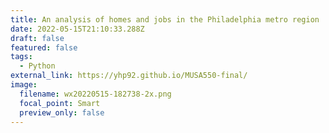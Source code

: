 ```yaml
---
title: An analysis of homes and jobs in the Philadelphia metro region
date: 2022-05-15T21:10:33.288Z
draft: false
featured: false
tags:
  - Python
external_link: https://yhp92.github.io/MUSA550-final/
image:
  filename: wx20220515-182738-2x.png
  focal_point: Smart
  preview_only: false
---
```

